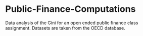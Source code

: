 # Public-Finance-Computations
Data analysis of the Gini for an open ended public finance class assignment. Datasets are taken from the OECD database. 
